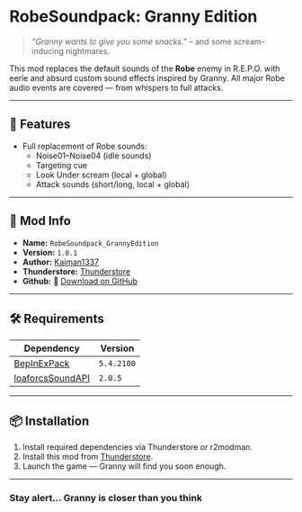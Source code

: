 # RobeSoundpack: Granny Edition

> *"Granny wants to give you some snacks."* – and some scream-inducing nightmares.

This mod replaces the default sounds of the **Robe** enemy in R.E.P.O. with eerie and absurd custom sound effects inspired by Granny. All major Robe audio events are covered — from whispers to full attacks.

---

## 🎵 Features

- Full replacement of Robe sounds:
  - Noise01–Noise04 (idle sounds)
  - Targeting cue
  - Look Under scream (local + global)
  - Attack sounds (short/long, local + global)

---

## 📁 Mod Info

- **Name:** `RobeSoundpack_GrannyEdition`
- **Version:** `1.0.1`
- **Author:** [Kaiman1337](https://github.com/Kaiman1337/)
- **Thunderstore:** [Thunderstore](https://thunderstore.io/c/repo/p/Kaiman1337/RobeSoundpack_GrannyEdition/)
- **Github:** 🔗 [Download on GitHub](https://github.com/Kaiman1337/R.E.P.O/releases/tag/R.E.P.O-Mods-RobeSoundpack_GrannyEdition)

---

## 🛠 Requirements

| Dependency | Version |
|-----------|---------|
| [BepInExPack](https://thunderstore.io/package/BepInEx/BepInExPack_REPO/) | `5.4.2100` |
| [loaforcsSoundAPI](https://thunderstore.io/package/loaforc/loaforcsSoundAPI/) | `2.0.5` |

---

## 📦 Installation

1. Install required dependencies via Thunderstore or r2modman.
2. Install this mod from [Thunderstore](https://thunderstore.io/c/repo/p/Kaiman1337/RobeSoundpack_GrannyEdition/).
3. Launch the game — Granny will find you soon enough.

---

### Stay alert... Granny is closer than you think